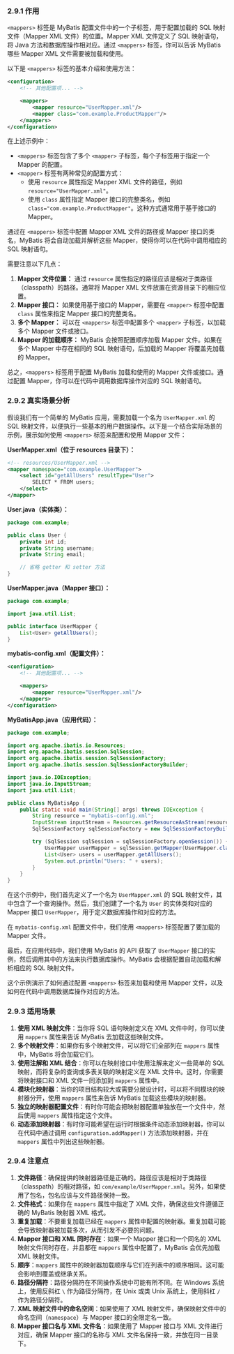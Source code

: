 <a name="ZPgil"></a>
### 2.9.1 作用
`<mappers>` 标签是 MyBatis 配置文件中的一个子标签，用于配置加载的 SQL 映射文件（Mapper XML 文件）的位置。Mapper XML 文件定义了 SQL 映射语句，将 Java 方法和数据库操作相对应。通过 `<mappers>` 标签，你可以告诉 MyBatis 哪些 Mapper XML 文件需要被加载和使用。

以下是 `<mappers>` 标签的基本介绍和使用方法：

```xml
<configuration>
    <!-- 其他配置项... -->

    <mappers>
        <mapper resource="UserMapper.xml"/>
        <mapper class="com.example.ProductMapper"/>
    </mappers>
</configuration>
```

在上述示例中：

-  `<mappers>` 标签包含了多个 `<mapper>` 子标签，每个子标签用于指定一个 Mapper 的配置。 
-  `<mapper>` 标签有两种常见的配置方式： 
   - 使用 `resource` 属性指定 Mapper XML 文件的路径，例如 `resource="UserMapper.xml"`。
   - 使用 `class` 属性指定 Mapper 接口的完整类名，例如 `class="com.example.ProductMapper"`。这种方式通常用于基于接口的 Mapper。

通过在 `<mappers>` 标签中配置 Mapper XML 文件的路径或 Mapper 接口的类名，MyBatis 将会自动加载并解析这些 Mapper，使得你可以在代码中调用相应的 SQL 映射语句。

需要注意以下几点：

1.  **Mapper 文件位置：** 通过 `resource` 属性指定的路径应该是相对于类路径（classpath）的路径。通常将 Mapper XML 文件放置在资源目录下的相应位置。 
2.  **Mapper 接口：** 如果使用基于接口的 Mapper，需要在 `<mapper>` 标签中配置 `class` 属性来指定 Mapper 接口的完整类名。 
3.  **多个 Mapper：** 可以在 `<mappers>` 标签中配置多个 `<mapper>` 子标签，以加载多个 Mapper 文件或接口。 
4.  **Mapper 的加载顺序：** MyBatis 会按照配置顺序加载 Mapper 文件。如果在多个 Mapper 中存在相同的 SQL 映射语句，后加载的 Mapper 将覆盖先加载的 Mapper。 

总之，`<mappers>` 标签用于配置 MyBatis 加载和使用的 Mapper 文件或接口。通过配置 Mapper，你可以在代码中调用数据库操作对应的 SQL 映射语句。

<a name="miBnC"></a>
### 2.9.2 真实场景分析
假设我们有一个简单的 MyBatis 应用，需要加载一个名为 `UserMapper.xml` 的 SQL 映射文件，以便执行一些基本的用户数据操作。以下是一个结合实际场景的示例，展示如何使用 `<mappers>` 标签来配置和使用 Mapper 文件：

**UserMapper.xml（位于 resources 目录下）：**

```xml
<!-- resources/UserMapper.xml -->
<mapper namespace="com.example.UserMapper">
    <select id="getAllUsers" resultType="User">
        SELECT * FROM users;
    </select>
</mapper>
```

**User.java（实体类）：**

```java
package com.example;

public class User {
    private int id;
    private String username;
    private String email;

    // 省略 getter 和 setter 方法
}
```

**UserMapper.java（Mapper 接口）：**

```java
package com.example;

import java.util.List;

public interface UserMapper {
    List<User> getAllUsers();
}
```

**mybatis-config.xml（配置文件）：**

```xml
<configuration>
    <!-- 其他配置项... -->

    <mappers>
        <mapper resource="UserMapper.xml"/>
    </mappers>
</configuration>
```

**MyBatisApp.java（应用代码）：**

```java
package com.example;

import org.apache.ibatis.io.Resources;
import org.apache.ibatis.session.SqlSession;
import org.apache.ibatis.session.SqlSessionFactory;
import org.apache.ibatis.session.SqlSessionFactoryBuilder;

import java.io.IOException;
import java.io.InputStream;
import java.util.List;

public class MyBatisApp {
    public static void main(String[] args) throws IOException {
        String resource = "mybatis-config.xml";
        InputStream inputStream = Resources.getResourceAsStream(resource);
        SqlSessionFactory sqlSessionFactory = new SqlSessionFactoryBuilder().build(inputStream);

        try (SqlSession sqlSession = sqlSessionFactory.openSession()) {
            UserMapper userMapper = sqlSession.getMapper(UserMapper.class);
            List<User> users = userMapper.getAllUsers();
            System.out.println("Users: " + users);
        }
    }
}
```

在这个示例中，我们首先定义了一个名为 `UserMapper.xml` 的 SQL 映射文件，其中包含了一个查询操作。然后，我们创建了一个名为 `User` 的实体类和对应的 Mapper 接口 `UserMapper`，用于定义数据库操作和对应的方法。

在 `mybatis-config.xml` 配置文件中，我们使用 `<mappers>` 标签配置了要加载的 Mapper 文件。

最后，在应用代码中，我们使用 MyBatis 的 API 获取了 `UserMapper` 接口的实例，然后调用其中的方法来执行数据库操作。MyBatis 会根据配置自动加载和解析相应的 SQL 映射文件。

这个示例演示了如何通过配置 `<mappers>` 标签来加载和使用 Mapper 文件，以及如何在代码中调用数据库操作对应的方法。

<a name="kINB8"></a>
### 2.9.3 适用场景

1.  **使用 XML 映射文件**：当你将 SQL 语句映射定义在 XML 文件中时，你可以使用 `mappers` 属性来告诉 MyBatis 去加载这些映射文件。 
2.  **多个映射文件**：如果你有多个映射文件，可以将它们全部列在 `mappers` 属性中，MyBatis 将会加载它们。 
3.  **使用注解和 XML 结合**：你可以在映射接口中使用注解来定义一些简单的 SQL 映射，而将复杂的查询或多表关联的映射定义在 XML 文件中。这时，你需要将映射接口和 XML 文件一同添加到 `mappers` 属性中。 
4.  **模块化映射器**：当你的项目结构较大或需要分层设计时，可以将不同模块的映射器分开，使用 `mappers` 属性来告诉 MyBatis 加载这些模块的映射器。 
5.  **独立的映射器配置文件**：有时你可能会把映射器配置单独放在一个文件中，然后使用 `mappers` 属性指定这个文件。 
6.  **动态添加映射器**：有时你可能希望在运行时根据条件动态添加映射器，你可以在代码中通过调用 `configuration.addMapper()` 方法添加映射器，并在 `mappers` 属性中列出这些映射器。 



<a name="EBgdK"></a>
### 2.9.4 注意点

1.  **文件路径**：确保提供的映射器路径是正确的。路径应该是相对于类路径（classpath）的相对路径，如 `com/example/UserMapper.xml`。另外，如果使用了包名，包名应该与文件路径保持一致。 
2.  **文件格式**：如果你在 `mappers` 属性中指定了 XML 文件，确保这些文件遵循正确的 MyBatis 映射器 XML 格式。 
3.  **重复加载**：不要重复加载已经在 `mappers` 属性中配置的映射器。重复加载可能会导致映射器被加载多次，从而引发不必要的问题。 
4.  **Mapper 接口和 XML 同时存在**：如果一个 Mapper 接口和一个同名的 XML 映射文件同时存在，并且都在 `mappers` 属性中配置了，MyBatis 会优先加载 XML 映射文件。 
5.  **顺序**：`mappers` 属性中的映射器加载顺序与它们在列表中的顺序相同。这可能会影响到覆盖或继承关系。 
6.  **路径分隔符**：路径分隔符在不同操作系统中可能有所不同。在 Windows 系统上，使用反斜杠 `\` 作为路径分隔符，在 Unix 或类 Unix 系统上，使用斜杠 `/` 作为路径分隔符。 
7.  **XML 映射文件中的命名空间**：如果使用了 XML 映射文件，确保映射文件中的命名空间（`namespace`）与 Mapper 接口的全限定名一致。 
8.  **Mapper 接口名与 XML 文件名**：如果使用了 Mapper 接口与 XML 文件进行对应，确保 Mapper 接口的名称与 XML 文件名保持一致，并放在同一目录下。 

